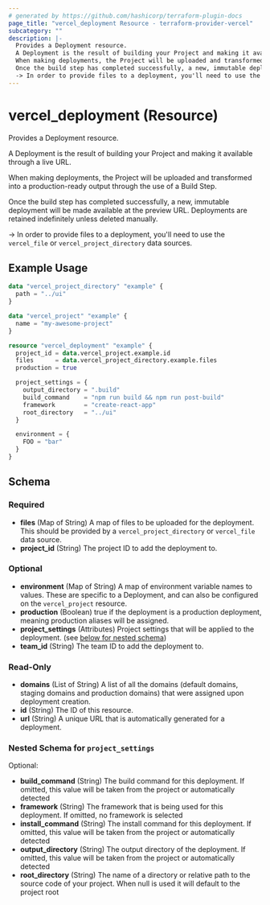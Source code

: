 ```yaml
---
# generated by https://github.com/hashicorp/terraform-plugin-docs
page_title: "vercel_deployment Resource - terraform-provider-vercel"
subcategory: ""
description: |-
  Provides a Deployment resource.
  A Deployment is the result of building your Project and making it available through a live URL.
  When making deployments, the Project will be uploaded and transformed into a production-ready output through the use of a Build Step.
  Once the build step has completed successfully, a new, immutable deployment will be made available at the preview URL. Deployments are retained indefinitely unless deleted manually.
  -> In order to provide files to a deployment, you'll need to use the vercel_file or vercel_project_directory data sources.
---
```


# vercel_deployment (Resource)

Provides a Deployment resource.

A Deployment is the result of building your Project and making it available through a live URL.

When making deployments, the Project will be uploaded and transformed into a production-ready output through the use of a Build Step.

Once the build step has completed successfully, a new, immutable deployment will be made available at the preview URL. Deployments are retained indefinitely unless deleted manually.

-> In order to provide files to a deployment, you'll need to use the `vercel_file` or `vercel_project_directory` data sources.

## Example Usage

```terraform
data "vercel_project_directory" "example" {
  path = "../ui"
}

data "vercel_project" "example" {
  name = "my-awesome-project"
}

resource "vercel_deployment" "example" {
  project_id = data.vercel_project.example.id
  files      = data.vercel_project_directory.example.files
  production = true

  project_settings = {
    output_directory = ".build"
    build_command    = "npm run build && npm run post-build"
    framework        = "create-react-app"
    root_directory   = "../ui"
  }

  environment = {
    FOO = "bar"
  }
}
```

<!-- schema generated by tfplugindocs -->
## Schema

### Required

- **files** (Map of String) A map of files to be uploaded for the deployment. This should be provided by a `vercel_project_directory` or `vercel_file` data source.
- **project_id** (String) The project ID to add the deployment to.

### Optional

- **environment** (Map of String) A map of environment variable names to values. These are specific to a Deployment, and can also be configured on the `vercel_project` resource.
- **production** (Boolean) true if the deployment is a production deployment, meaning production aliases will be assigned.
- **project_settings** (Attributes) Project settings that will be applied to the deployment. (see [below for nested schema](#nestedatt--project_settings))
- **team_id** (String) The team ID to add the deployment to.

### Read-Only

- **domains** (List of String) A list of all the domains (default domains, staging domains and production domains) that were assigned upon deployment creation.
- **id** (String) The ID of this resource.
- **url** (String) A unique URL that is automatically generated for a deployment.

<a id="nestedatt--project_settings"></a>
### Nested Schema for `project_settings`

Optional:

- **build_command** (String) The build command for this deployment. If omitted, this value will be taken from the project or automatically detected
- **framework** (String) The framework that is being used for this deployment. If omitted, no framework is selected
- **install_command** (String) The install command for this deployment. If omitted, this value will be taken from the project or automatically detected
- **output_directory** (String) The output directory of the deployment. If omitted, this value will be taken from the project or automatically detected
- **root_directory** (String) The name of a directory or relative path to the source code of your project. When null is used it will default to the project root


